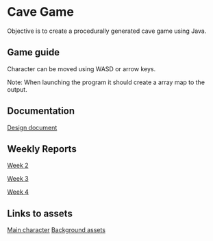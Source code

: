 # Cave Game
Objective is to create a procedurally generated cave game using Java.

## Game guide

Character can be moved using WASD or arrow keys.

Note: When launching the program it should create a array map to the output.

## Documentation

[Design document](https://github.com/ViMuilu/CaveGame/blob/main/documents/design_document.md)

## Weekly Reports
[Week 2](https://github.com/ViMuilu/CaveGame/blob/main/documents/week2report.md)

[Week 3](https://github.com/ViMuilu/CaveGame/blob/main/documents/week3report.md)

[Week 4](https://github.com/ViMuilu/CaveGame/blob/main/documents/week4report.md)

## Links to assets

[Main character](https://gamekrazzy.itch.io/8-direction-top-down-character)
[Background assets](https://szadiart.itch.io/rogue-fantasy-catacombs)

